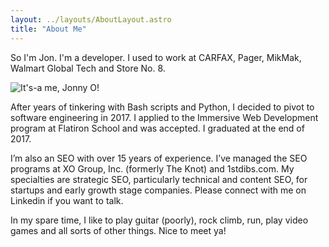 ```yaml
---
layout: ../layouts/AboutLayout.astro
title: "About Me"
---
```


So I'm Jon. I'm a developer. I used to work at CARFAX, Pager, MikMak, Walmart Global Tech and Store No. 8.

  <img src="/not-a-bad-lookin-fella.jpg" alt="It's-a me, Jonny O!">

After years of tinkering with Bash scripts and Python, I decided to pivot to software engineering in 2017. I applied to the Immersive Web Development program at Flatiron School and was accepted. I graduated at the end of 2017.

I’m also an SEO with over 15 years of experience. I’ve managed the SEO programs at XO Group, Inc. (formerly The Knot) and 1stdibs.com. My specialties are strategic SEO, particularly technical and content SEO, for startups and early growth stage companies. Please connect with me on Linkedin if you want to talk.

In my spare time, I like to play guitar (poorly), rock climb, run, play video games and all sorts of other things. Nice to meet ya!
